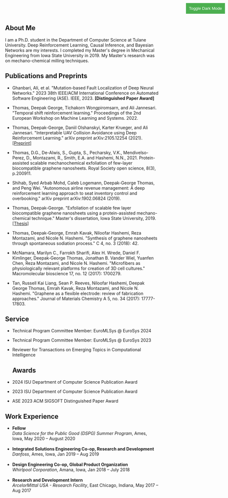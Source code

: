 <button id="darkModeToggle">Toggle Dark Mode</button>

## About Me
I am a Ph.D. student in the Department of Computer Science at Tulane University. Deep Reinforcement Learning, Causal Inference, and Bayesian Networks are my interests. I completed my Master's degree in Mechanical Engineering from Iowa State University in 2019. My Master's research was on mechano-chemical milling techniques.

## Publications and Preprints

- Ghanbari, Ali, et al. "Mutation-based Fault Localization of Deep Neural Networks." 2023 38th IEEE/ACM International Conference on Automated Software Engineering (ASE). IEEE, 2023. **[Distinguished Paper Award]** 

- Thomas, Deepak George, Tichakorn Wongpiromsarn, and Ali Jannesari. "Temporal shift reinforcement learning." Proceedings of the 2nd European Workshop on Machine Learning and Systems. 2022.

- Thomas, Deepak-George, Daniil Olshanskyi, Karter Krueger, and Ali Jannesari. "Interpretable UAV Collision Avoidance using Deep Reinforcement Learning." arXiv preprint arXiv:2105.12254 (2021). [[Preprint]](https://github.com/Deepakgthomas/deepakgthomas.github.io/files/9294702/2105.12254.pdf)
  
  
- Thomas, D.G., De-Alwis, S., Gupta, S., Pecharsky, V.K., Mendivelso-Perez, D., Montazami, R., Smith, E.A. and Hashemi, N.N., 2021. Protein-assisted scalable mechanochemical exfoliation of few-layer biocompatible graphene nanosheets. Royal Society open science, 8(3), p.200911.   
 
- Shihab, Syed Arbab Mohd, Caleb Logemann, Deepak-George Thomas, and Peng Wei. "Autonomous airline revenue management: A deep reinforcement learning approach to seat inventory control and overbooking." arXiv preprint arXiv:1902.06824 (2019).

- Thomas, Deepak-George. "Exfoliation of scalable few layer biocompatible graphene nanosheets using a protein-assisted mechano-chemical technique." Master's dissertation, Iowa State University, 2019. [[Thesis]](https://github.com/Deepakgthomas/deepakgthomas.github.io/files/9294745/Thomas_iastate_0097M_17985.pdf) 

- Thomas, Deepak-George, Emrah Kavak, Niloofar Hashemi, Reza Montazami, and Nicole N. Hashemi. "Synthesis of graphene nanosheets through spontaneous sodiation process." C 4, no. 3 (2018): 42.

- McNamara, Marilyn C., Farrokh Sharifi, Alex H. Wrede, Daniel F. Kimlinger, Deepak‐George Thomas, Jonathan B. Vander Wiel, Yuanfen Chen, Reza Montazami, and Nicole N. Hashemi. "Microfibers as physiologically relevant platforms for creation of 3D cell cultures." Macromolecular bioscience 17, no. 12 (2017): 1700279.

- Tan, Russell Kai Liang, Sean P. Reeves, Niloofar Hashemi, Deepak George Thomas, Emrah Kavak, Reza Montazami, and Nicole N. Hashemi. "Graphene as a flexible electrode: review of fabrication approaches." Journal of Materials Chemistry A 5, no. 34 (2017): 17777-17803. 

## Service

- Technical Program Committee Member: EuroMLSys @ EuroSys 2024
- Technical Program Committee Member: EuroMLSys @ EuroSys 2023
- Reviewer for Transactions on Emerging Topics in Computational Intelligence

  ## Awards

- 2024 ISU Department of Computer Science Publication Award
- 2023 ISU Department of Computer Science Publication Award
- ASE 2023 ACM SIGSOFT Distinguished Paper Award
  
## Work Experience

- **Fellow**<br>
  *Data Science for the Public Good (DSPG) Summer Program*, Ames, Iowa, May 2020 – August 2020 <br><br>
- **Integrated Solutions Engineering Co-op, Research and Development**<br>
  *Danfoss*, Ames, Iowa, Jan 2019 – Aug 2019 <br><br>
- **Design Engineering Co-op, Global Product Organization**<br>
  *Whirlpool Corporation*, Amana, Iowa, Jan 2018 – July 2018<br><br>
- **Research and Development Intern**<br>
  *ArcelorMittal USA - Research Facility*, East Chicago, Indiana, May 2017 – Aug 2017

<style>
body {
    transition: background-color 0.3s, color 0.3s;
}
.dark-mode {
    background-color: #1a1a1a;
    color: #ffffff;
}
.dark-mode a {
    color: #bb86fc;
}
#darkModeToggle {
    position: fixed;
    top: 10px;
    right: 10px;
    padding: 10px;
    background-color: #4CAF50;
    color: white;
    border: none;
    cursor: pointer;
    z-index: 1000;
}
</style>

<script>
function toggleDarkMode() {
    document.body.classList.toggle('dark-mode');
    localStorage.setItem('darkMode', document.body.classList.contains('dark-mode'));
}

document.getElementById('darkModeToggle').addEventListener('click', toggleDarkMode);

// Check for saved dark mode preference
if (localStorage.getItem('darkMode') === 'true') {
    document.body.classList.add('dark-mode');
}
</script>
